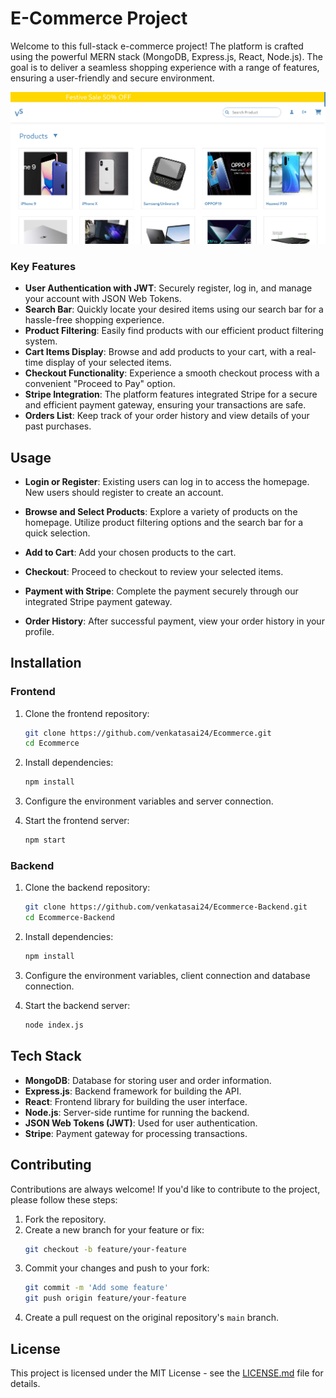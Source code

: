 # E-Commerce Project

Welcome to this full-stack e-commerce project! The platform is crafted using the powerful MERN stack (MongoDB, Express.js, React, Node.js). The goal is to deliver a seamless shopping experience with a range of features, ensuring a user-friendly and secure environment.

![Home](./src/assets/home.png)

### Key Features

- **User Authentication with JWT**: Securely register, log in, and manage your account with JSON Web Tokens.
- **Search Bar**: Quickly locate your desired items using our search bar for a hassle-free shopping experience.
- **Product Filtering**: Easily find products with our efficient product filtering system.
- **Cart Items Display**: Browse and add products to your cart, with a real-time display of your selected items.
- **Checkout Functionality**: Experience a smooth checkout process with a convenient "Proceed to Pay" option.
- **Stripe Integration**: The platform features integrated Stripe for a secure and efficient payment gateway, ensuring your transactions are safe.
- **Orders List**: Keep track of your order history and view details of your past purchases.

## Usage

- **Login or Register**: Existing users can log in to access the homepage. New users should register to create an account.

- **Browse and Select Products**: Explore a variety of products on the homepage. Utilize product filtering options and the search bar for a quick selection.

- **Add to Cart**: Add your chosen products to the cart.

- **Checkout**: Proceed to checkout to review your selected items.

- **Payment with Stripe**: Complete the payment securely through our integrated Stripe payment gateway.

- **Order History**: After successful payment, view your order history in your profile.

## Installation

### Frontend

1. Clone the frontend repository:

   ```bash
   git clone https://github.com/venkatasai24/Ecommerce.git
   cd Ecommerce
   ```

2. Install dependencies:

   ```bash
   npm install
   ```

3. Configure the environment variables and server connection.

4. Start the frontend server:

   ```bash
   npm start
   ```

### Backend

1. Clone the backend repository:

   ```bash
   git clone https://github.com/venkatasai24/Ecommerce-Backend.git
   cd Ecommerce-Backend
   ```

2. Install dependencies:

   ```bash
   npm install
   ```

3. Configure the environment variables, client connection and database connection.

4. Start the backend server:

   ```bash
   node index.js
   ```

## Tech Stack

- **MongoDB**: Database for storing user and order information.
- **Express.js**: Backend framework for building the API.
- **React**: Frontend library for building the user interface.
- **Node.js**: Server-side runtime for running the backend.
- **JSON Web Tokens (JWT)**: Used for user authentication.
- **Stripe**: Payment gateway for processing transactions.

## Contributing

Contributions are always welcome! If you'd like to contribute to the project, please follow these steps:

1. Fork the repository.
2. Create a new branch for your feature or fix:
   ```bash
   git checkout -b feature/your-feature
   ```
3. Commit your changes and push to your fork:
   ```bash
   git commit -m 'Add some feature'
   git push origin feature/your-feature
   ```
4. Create a pull request on the original repository's `main` branch.

## License

This project is licensed under the MIT License - see the [LICENSE.md](./LICENSE.md) file for details.
